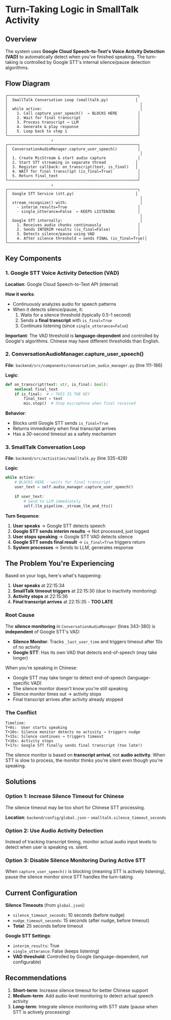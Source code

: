 # Turn-Taking Logic in SmallTalk Activity

## Overview

The system uses **Google Cloud Speech-to-Text's Voice Activity Detection (VAD)** to automatically detect when you've finished speaking. The turn-taking is controlled by Google STT's internal silence/pause detection algorithms.

## Flow Diagram

```
┌─────────────────────────────────────────────────────────┐
│  SmallTalk Conversation Loop (smalltalk.py)            │
│                                                          │
│  while active:                                           │
│    1. Call capture_user_speech()  ← BLOCKS HERE         │
│    2. Wait for final transcript                         │
│    3. Process transcript → LLM                          │
│    4. Generate & play response                          │
│    5. Loop back to step 1                               │
└─────────────────────────────────────────────────────────┘
                    ↓
┌─────────────────────────────────────────────────────────┐
│  ConversationAudioManager.capture_user_speech()         │
│                                                          │
│  1. Create MicStream & start audio capture              │
│  2. Start STT streaming in separate thread             │
│  3. Register callback: on_transcript(text, is_final)   │
│  4. WAIT for final transcript (is_final=True)           │
│  5. Return final_text                                   │
└─────────────────────────────────────────────────────────┘
                    ↓
┌─────────────────────────────────────────────────────────┐
│  Google STT Service (stt.py)                           │
│                                                          │
│  stream_recognize() with:                                │
│    - interim_results=True                               │
│    - single_utterance=False  ← KEEPS LISTENING          │
│                                                          │
│  Google STT internally:                                  │
│    1. Receives audio chunks continuously                │
│    2. Sends INTERIM results (is_final=False)            │
│    3. Detects silence/pause using VAD                   │
│    4. After silence threshold → sends FINAL (is_final=True)│
└─────────────────────────────────────────────────────────┘
```

## Key Components

### 1. Google STT Voice Activity Detection (VAD)

**Location**: Google Cloud Speech-to-Text API (internal)

**How it works**:
- Continuously analyzes audio for speech patterns
- When it detects silence/pause, it:
  1. Waits for a silence threshold (typically 0.5-1 second)
  2. Sends a **final transcript** with `is_final=True`
  3. Continues listening (since `single_utterance=False`)

**Important**: The VAD threshold is **language-dependent** and controlled by Google's algorithms. Chinese may have different thresholds than English.

### 2. ConversationAudioManager.capture_user_speech()

**File**: `backend/src/components/conversation_audio_manager.py` (line 111-186)

**Logic**:
```python
def on_transcript(text: str, is_final: bool):
    nonlocal final_text
    if is_final:  # ← THIS IS THE KEY
        final_text = text
        mic.stop()  # Stop microphone when final received
```

**Behavior**:
- Blocks until Google STT sends `is_final=True`
- Returns immediately when final transcript arrives
- Has a 30-second timeout as a safety mechanism

### 3. SmallTalk Conversation Loop

**File**: `backend/src/activities/smalltalk.py` (line 335-428)

**Logic**:
```python
while active:
    # BLOCKS HERE - waits for final transcript
    user_text = self.audio_manager.capture_user_speech()
    
    if user_text:
        # Send to LLM immediately
        self.llm_pipeline._stream_llm_and_tts()
```

**Turn Sequence**:
1. **User speaks** → Google STT detects speech
2. **Google STT sends interim results** → Not processed, just logged
3. **User stops speaking** → Google STT VAD detects silence
4. **Google STT sends final result** → `is_final=True` triggers return
5. **System processes** → Sends to LLM, generates response

## The Problem You're Experiencing

Based on your logs, here's what's happening:

1. **User speaks** at 22:15:34
2. **SmallTalk timeout triggers** at 22:15:30 (due to inactivity monitoring)
3. **Activity stops** at 22:15:36
4. **Final transcript arrives** at 22:15:35 - **TOO LATE**

### Root Cause

The **silence monitoring** in `ConversationAudioManager` (lines 343-380) is **independent** of Google STT's VAD:

- **Silence Monitor**: Tracks `_last_user_time` and triggers timeout after 10s of no activity
- **Google STT**: Has its own VAD that detects end-of-speech (may take longer)

When you're speaking in Chinese:
- Google STT may take longer to detect end-of-speech (language-specific VAD)
- The silence monitor doesn't know you're still speaking
- Silence monitor times out → activity stops
- Final transcript arrives after activity already stopped

### The Conflict

```
Timeline:
T+0s:  User starts speaking
T+10s: Silence monitor detects no activity → triggers nudge
T+15s: Silence continues → triggers timeout
T+16s: Activity stops
T+17s: Google STT finally sends final transcript (too late!)
```

The silence monitor is based on **transcript arrival**, not **audio activity**. When STT is slow to process, the monitor thinks you're silent even though you're speaking.

## Solutions

### Option 1: Increase Silence Timeout for Chinese

The silence timeout may be too short for Chinese STT processing.

**Location**: `backend/config/global.json` - `smalltalk.silence_timeout_seconds`

### Option 2: Use Audio Activity Detection

Instead of tracking transcript timing, monitor actual audio input levels to detect when user is speaking vs. silent.

### Option 3: Disable Silence Monitoring During Active STT

When `capture_user_speech()` is blocking (meaning STT is actively listening), pause the silence monitor since STT handles the turn-taking.

## Current Configuration

**Silence Timeouts** (from `global.json`):
- `silence_timeout_seconds`: 10 seconds (before nudge)
- `nudge_timeout_seconds`: 15 seconds (after nudge, before timeout)
- **Total**: 25 seconds before timeout

**Google STT Settings**:
- `interim_results`: True
- `single_utterance`: False (keeps listening)
- **VAD threshold**: Controlled by Google (language-dependent, not configurable)

## Recommendations

1. **Short-term**: Increase silence timeout for better Chinese support
2. **Medium-term**: Add audio-level monitoring to detect actual speech activity
3. **Long-term**: Integrate silence monitoring with STT state (pause when STT is actively processing)

